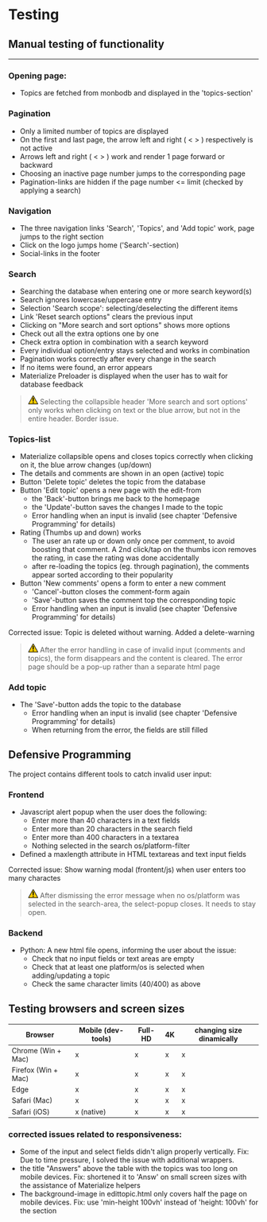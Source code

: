 # Testing

## Manual testing of functionality
---

### Opening page:
- Topics are fetched from monbodb and displayed in the 'topics-section'

### Pagination
- Only a limited number of topics are displayed
- On the first and last page, the arrow left and right ( < > ) respectively is not active
- Arrows left and right ( < > ) work and render 1 page forward or backward
- Choosing an inactive page number jumps to the corresponding page
- Pagination-links are hidden if the page number <= limit (checked by applying a search)

### Navigation
- The three navigation links 'Search', 'Topics', and 'Add topic' work, page jumps to the right section
- Click on the logo jumps home ('Search'-section)
- Social-links in the footer

### Search
- Searching the database when entering one or more search keyword(s)
- Search ignores lowercase/uppercase entry
- Selection 'Search scope': selecting/deselecting the different items
- Link 'Reset search options" clears the previous input
- Clicking on "More search and sort options" shows more options
- Check out all the extra options one by one
- Check extra option in combination with a search keyword
- Every individual option/entry stays selected and works in combination
- Pagination works correctly after every change in the search
- If no items were found, an error appears
- Materialize Preloader is displayed when the user has to wait for database feedback
><img src="warning-sign.png" alt="warning sign" width="20"/> Selecting the collapsible header 'More search and sort options'
only works when clicking on text or the blue arrow, but not in the entire header. Border issue.

### Topics-list

- Materialize collapsible opens and closes topics correctly when clicking on it, the blue arrow changes (up/down)
- The details and comments are shown in an open (active) topic
- Button 'Delete topic' deletes the topic from the database
- Button 'Edit topic' opens a new page with the edit-from
    - the 'Back'-button brings me back to the homepage
    - the 'Update'-button saves the changes I made to the topic
    - Error handling when an input is invalid (see chapter 'Defensive Programming' for details)
- Rating (Thumbs up and down) works
    - The user an rate up or down only once per comment, to avoid boosting that comment. A 2nd click/tap on the thumbs icon removes
    the rating, in case the rating was done accidentally
    - after re-loading the topics (eg. through pagination), the comments appear sorted according to their popularity
- Button 'New comments' opens a form to enter a new comment
    - 'Cancel'-button closes the comment-form again
    - 'Save'-button saves the comment top the corresponding topic
    - Error handling when an input is invalid (see chapter 'Defensive Programming' for details)

Corrected issue: Topic is deleted without warning. Added a delete-warning

><img src="warning-sign.png" alt="warning sign" width="20"/> After the error handling in case of invalid input
(comments and topics), the form disappears and the content is cleared. The error page should be a pop-up
rather than a separate html page

### Add topic

- The 'Save'-button adds the topic to the database
    - Error handling when an input is invalid (see chapter 'Defensive Programming' for details)
    - When returning from the error, the fields are still filled

## Defensive Programming

The project contains different tools to catch invalid user input:

### Frontend

- Javascript alert popup when the user does the following:
    - Enter more than 40 characters in a text fields
    - Enter more than 20 characters in the search field
    - Enter more than 400 characters in a textarea
    - Nothing selected in the search os/platform-filter
- Defined a maxlength attribute in HTML textareas and text input fields

Corrected issue: Show warning modal (frontent/js) when user enters too many charactes

><img src="warning-sign.png" alt="warning sign" width="20"/> After dismissing the error message when no os/platform was selected in the search-area, the select-popup closes. It needs to stay open.

### Backend
- Python: A new html file opens, informing the user about the issue:
    - Check that no input fields or text areas are empty
    - Check that at least one platform/os is selected when adding/updating a topic
    - Check the same character limits (40/400) as above

## Testing browsers and screen sizes

| Browser                 | Mobile (dev-tools) | Full-HD | 4K | changing size dinamically|
| ----------------------- |------------------- | ------- | -- | ------------------------ |
| Chrome (Win + Mac)      | x                  | x       | x  | x
| Firefox (Win + Mac)     | x                  | x       | x  | x
| Edge                    | x                  | x       | x  | x
| Safari (Mac)            | x                  | x       | x  | x
| Safari (iOS)            | x  (native)        | x       | x  | x

### corrected issues related to responsiveness:
- Some of the input and select fields didn't align properly vertically. Fix: Due to time pressure, I solved the issue with
additional wrappers.
- the title "Answers" above the table with the topics was too long on mobile devices. Fix: shortened it to 'Answ' on small screen
sizes with the assistance of Materialize helpers
- The background-image in edittopic.html only covers half the page on mobile devices. Fix: use
'min-height 100vh' instead of 'height: 100vh' for the section